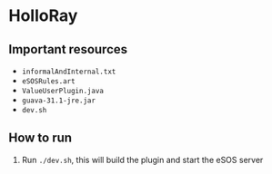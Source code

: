 # HolloRay

## Important resources

- `informalAndInternal.txt`
- `eSOSRules.art`
- `ValueUserPlugin.java`
- `guava-31.1-jre.jar`
- `dev.sh`

## How to run

1. Run `./dev.sh`, this will build the plugin and start the eSOS server
